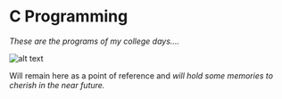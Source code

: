 # C Programming
*These are the programs of my college days....*

![alt text](https://i.ibb.co/TtG86sw/college.jpg)

Will remain here as a point of reference and *will hold some memories to cherish in the near future.*
